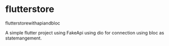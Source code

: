 # flutterstore
flutterstorewithapiandbloc


 A simple flutter project  using FakeApi using dio for connection using bloc as statemangement.
